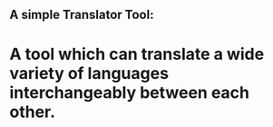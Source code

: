 ## A simple Translator Tool:
# A tool which can translate a wide variety of languages interchangeably between each other.
